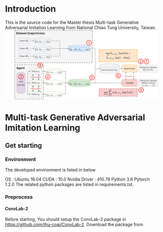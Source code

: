 
# Introduction
This is the source code for the Master thesis Multi-task Generative Adversarial Imitation Learning from National Chiao Tung University, Taiwan. 
![image](MGAIL.png)

# Multi-task Generative Adversarial Imitation Learning

## Get starting
### Environment
The developed environment is listed in below

OS : Ubuntu 16.04
CUDA : 10.0
Nvidia Driver : 410.78
Python 3.6
Pytorch 1.2.0
The related python packages are listed in requirements.txt.


### Preprocess
#### ConvLab-2 
Before starting, You should setup the ConvLab-2 package in https://github.com/thu-coai/ConvLab-2. Download the package from 
